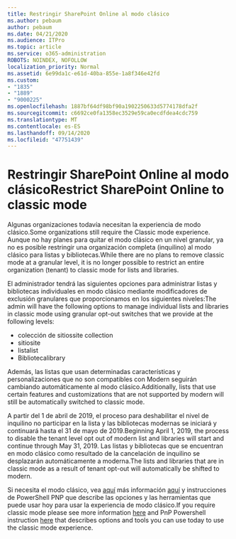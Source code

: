 ```yaml
---
title: Restringir SharePoint Online al modo clásico
ms.author: pebaum
author: pebaum
ms.date: 04/21/2020
ms.audience: ITPro
ms.topic: article
ms.service: o365-administration
ROBOTS: NOINDEX, NOFOLLOW
localization_priority: Normal
ms.assetid: 6e99da1c-e61d-40ba-855e-1a8f346e42fd
ms.custom:
- "1835"
- "1889"
- "9000225"
ms.openlocfilehash: 1887bf64df98bf90a1902250633d5774178dfa2f
ms.sourcegitcommit: c6692ce0fa1358ec3529e59ca0ecdfdea4cdc759
ms.translationtype: MT
ms.contentlocale: es-ES
ms.lasthandoff: 09/14/2020
ms.locfileid: "47751439"
---
```

# <a name="restrict-sharepoint-online-to-classic-mode"></a><span data-ttu-id="b66eb-102">Restringir SharePoint Online al modo clásico</span><span class="sxs-lookup"><span data-stu-id="b66eb-102">Restrict SharePoint Online to classic mode</span></span>

<span data-ttu-id="b66eb-103">Algunas organizaciones todavía necesitan la experiencia de modo clásico.</span><span class="sxs-lookup"><span data-stu-id="b66eb-103">Some organizations still require the Classic mode experience.</span></span> <span data-ttu-id="b66eb-104">Aunque no hay planes para quitar el modo clásico en un nivel granular, ya no es posible restringir una organización completa (inquilino) al modo clásico para listas y bibliotecas.</span><span class="sxs-lookup"><span data-stu-id="b66eb-104">While there are no plans to remove classic mode at a granular level, it is no longer possible to restrict an entire organization (tenant) to classic mode for lists and libraries.</span></span>

<span data-ttu-id="b66eb-105">El administrador tendrá las siguientes opciones para administrar listas y bibliotecas individuales en modo clásico mediante modificadores de exclusión granulares que proporcionamos en los siguientes niveles:</span><span class="sxs-lookup"><span data-stu-id="b66eb-105">The admin will have the following options to manage individual lists and libraries in classic mode using granular opt-out switches that we provide at the following levels:</span></span>

- <span data-ttu-id="b66eb-106">colección de sitios</span><span class="sxs-lookup"><span data-stu-id="b66eb-106">site collection</span></span>
- <span data-ttu-id="b66eb-107">sitio</span><span class="sxs-lookup"><span data-stu-id="b66eb-107">site</span></span>
- <span data-ttu-id="b66eb-108">lista</span><span class="sxs-lookup"><span data-stu-id="b66eb-108">list</span></span>
- <span data-ttu-id="b66eb-109">Biblioteca</span><span class="sxs-lookup"><span data-stu-id="b66eb-109">library</span></span>

<span data-ttu-id="b66eb-110">Además, las listas que usan determinadas características y personalizaciones que no son compatibles con Modern seguirán cambiando automáticamente al modo clásico.</span><span class="sxs-lookup"><span data-stu-id="b66eb-110">Additionally, lists that use certain features and customizations that are not supported by modern will still be automatically switched to classic mode.</span></span>

<span data-ttu-id="b66eb-111">A partir del 1 de abril de 2019, el proceso para deshabilitar el nivel de inquilino no participar en la lista y las bibliotecas modernas se iniciará y continuará hasta el 31 de mayo de 2019.</span><span class="sxs-lookup"><span data-stu-id="b66eb-111">Beginning April 1, 2019, the process to disable the tenant level opt out of modern list and libraries will start and continue through May 31, 2019.</span></span>  <span data-ttu-id="b66eb-112">Las listas y bibliotecas que se encuentran en modo clásico como resultado de la cancelación de inquilino se desplazarán automáticamente a moderna.</span><span class="sxs-lookup"><span data-stu-id="b66eb-112">The lists and libraries that are in classic mode as a result of tenant opt-out will automatically be shifted to modern.</span></span>

<span data-ttu-id="b66eb-113">Si necesita el modo clásico, vea [aquí](https://docs.microsoft.com/sharepoint/dev/transform/modernize-userinterface-lists-and-libraries-optout) más información [aquí](https://techcommunity.microsoft.com/t5/Microsoft-SharePoint-Blog/Delivering-SharePoint-modern-experiences/ba-p/315023) y instrucciones de PowerShell PNP que describe las opciones y las herramientas que puede usar hoy para usar la experiencia de modo clásico.</span><span class="sxs-lookup"><span data-stu-id="b66eb-113">If you require classic mode please see more information [here](https://techcommunity.microsoft.com/t5/Microsoft-SharePoint-Blog/Delivering-SharePoint-modern-experiences/ba-p/315023) and PnP Powershell instruction [here](https://docs.microsoft.com/sharepoint/dev/transform/modernize-userinterface-lists-and-libraries-optout) that describes options and tools you can use today to use the classic mode experience.</span></span>
